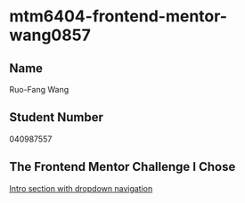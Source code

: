 # mtm6404-frontend-mentor-wang0857

## Name
Ruo-Fang Wang

## Student Number
040987557

## The Frontend Mentor Challenge I Chose
[Intro section with dropdown navigation](https://www.frontendmentor.io/challenges/intro-section-with-dropdown-navigation-ryaPetHE5)
